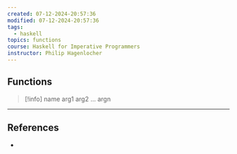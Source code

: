 ```yaml
---
created: 07-12-2024-20:57:36
modified: 07-12-2024-20:57:36
tags:
  - haskell
topics: functions
course: Haskell for Imperative Programmers
instructor: Philip Hagenlocher
---
```

## Functions

> [!info]
> name arg1 arg2 ... argn


---
## References
- 
